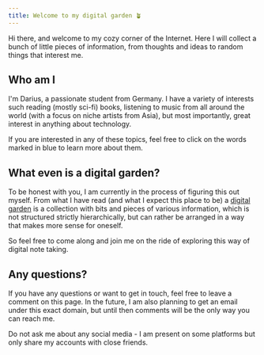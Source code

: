 ```yaml
---
title: Welcome to my digital garden 🪴
---
```


Hi there, and welcome to my cozy corner of the Internet. Here I will collect a bunch of little pieces of information, from thoughts and ideas to random things that interest me.

## Who am I
I'm Darius, a passionate student from Germany. I have a variety of interests such reading (mostly sci-fi) books, listening to music from all around the world (with a focus on niche artists from Asia), but most importantly, great interest in anything about technology. 

If you are interested in any of these topics, feel free to click on the words marked in blue to learn more about them.

## What even is a digital garden?
To be honest with you, I am currently in the process of figuring this out myself. From what I have read (and what I expect this place to be) a [digital garden](https://maggieappleton.com/garden-history) is a collection with bits and pieces of various information, which is not structured strictly hierarchically, but can rather be arranged in a way that makes more sense for oneself.

So feel free to come along and join me on the ride of exploring this way of digital note taking.

## Any questions?
If you have any questions or want to get in touch, feel free to leave a comment on this page.
In the future, I am also planning to get an email under this exact domain, but until then comments will be the only way you can reach me. 

Do not ask me about any social media - I am present on some platforms but only share my accounts with close friends.

